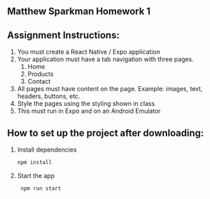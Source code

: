 ## Matthew Sparkman Homework 1

## Assignment Instructions:

1. You must create a React Native / Expo application
2. Your application must have a tab navigation with three pages. 
   1. Home
   2. Products
   3. Contact
3. All pages must have content on the page. Example: images, text, headers, buttons, etc.
4. Style the pages using the styling shown in class
5. This must run in Expo and on an Android Emulator

## How to set up the project after downloading:

1. Install dependencies

   ```bash
   npm install
   ```

2. Start the app

   ```bash
    npm run start
   ```
